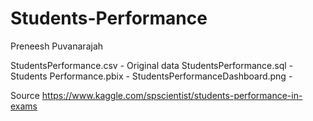 # Students-Performance

Preneesh Puvanarajah

StudentsPerformance.csv - Original data
StudentsPerformance.sql - 
Students Performance.pbix -
StudentsPerformanceDashboard.png -

Source
https://www.kaggle.com/spscientist/students-performance-in-exams

